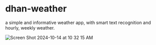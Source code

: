 # dhan-weather
a simple and informative weather app, with smart text recognition and hourly, weekly weather.

![Screen Shot 2024-10-14 at 10 32 15 AM](https://github.com/user-attachments/assets/11444e43-bdcf-4969-b0f6-be28435000b9)
